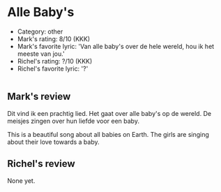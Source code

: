 # Alle Baby's

 * Category: other
 * Mark's rating: 8/10 (KKK)
 * Mark's favorite lyric: 'Van alle baby's over de hele wereld, hou ik het meeste van jou.'
 * Richel's rating: ?/10 (KKK)
 * Richel's favorite lyric: '?'

```

```

## Mark's review

Dit vind ik een prachtig lied. Het gaat over alle baby's op de wereld. De meisjes zingen over hun liefde voor een baby.

This is a beautiful song about all babies on Earth. The girls are singing about their love towards a baby.

## Richel's review

None yet.
